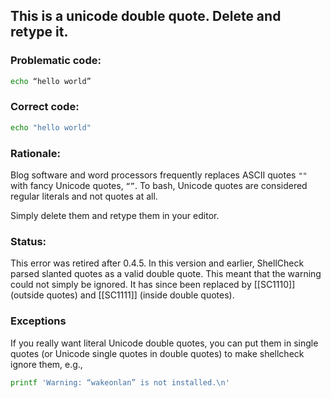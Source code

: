 ## This is a unicode double quote. Delete and retype it.

### Problematic code:

```sh
echo “hello world”
```

### Correct code:

```sh
echo "hello world"
```

### Rationale:

Blog software and word processors frequently replaces ASCII quotes `""` with fancy Unicode quotes, `“”`. To bash, Unicode quotes are considered regular literals and not quotes at all.

Simply delete them and retype them in your editor.

### Status:

This error was retired after 0.4.5. In this version and earlier, ShellCheck parsed slanted quotes as a valid double quote. This meant that the warning could not simply be ignored. It has since been replaced by [[SC1110]] (outside quotes) and [[SC1111]] (inside double quotes).

### Exceptions

If you really want literal Unicode double quotes, you can put them in single quotes (or Unicode single quotes in double quotes) to make shellcheck ignore them, e.g.,

```sh
printf 'Warning: “wakeonlan” is not installed.\n'
```